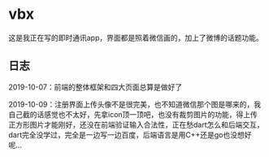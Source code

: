 # vbx

这是我正在写的即时通讯app，界面都是照着微信画的，加上了微博的话题功能。

## 日志

2019-10-07：前端的整体框架和四大页面总算是做好了

2019-10-09：注册界面上传头像不是很完美，也不知道微信那个图是哪来的，我自己截的话感觉也不太好，先拿icon顶一顶吧，也没有裁剪图片的功能，得上传正方形图片才能刚好，还没在前端验证输入合法性，正在愁dart怎么和后端交互，dart完全没学过，完全是一边写一边百度，后端语言是用C++还是go也没想好呢...
